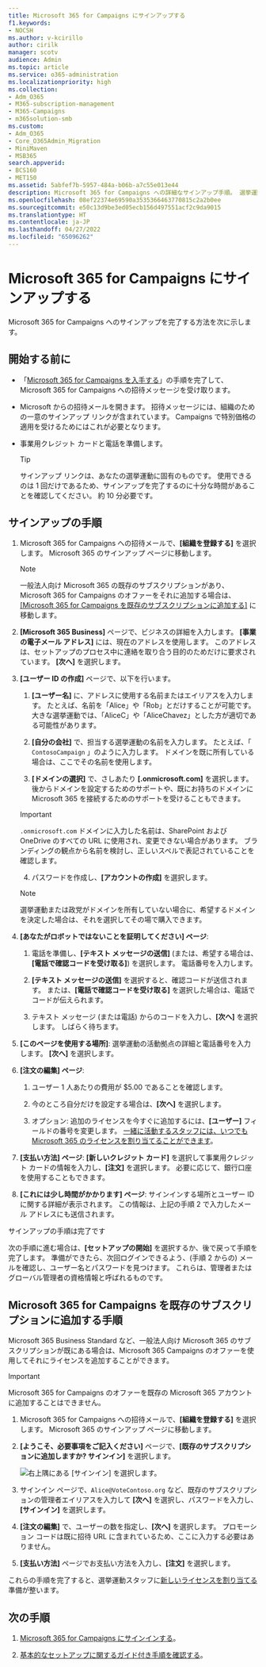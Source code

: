 ```yaml
---
title: Microsoft 365 for Campaigns にサインアップする
f1.keywords:
- NOCSH
ms.author: v-kcirillo
author: cirilk
manager: scotv
audience: Admin
ms.topic: article
ms.service: o365-administration
ms.localizationpriority: high
ms.collection:
- Adm_O365
- M365-subscription-management
- M365-Campaigns
- m365solution-smb
ms.custom:
- Adm_O365
- Core_O365Admin_Migration
- MiniMaven
- MSB365
search.appverid:
- BCS160
- MET150
ms.assetid: 5abfef7b-5957-484a-b06b-a7c55e013e44
description: Microsoft 365 for Campaigns への詳細なサインアップ手順。 選挙運動を、メール、データ、通信に対するサイバーセキュリティの脅威から保護します。
ms.openlocfilehash: 08ef22374e69590a3535366463770815c2a2b0ee
ms.sourcegitcommit: e50c13d9be3ed05ecb156d497551acf2c9da9015
ms.translationtype: HT
ms.contentlocale: ja-JP
ms.lasthandoff: 04/27/2022
ms.locfileid: "65096262"
---
```

# <a name="sign-up-for-microsoft-365-for-campaigns"></a>Microsoft 365 for Campaigns にサインアップする 

Microsoft 365 for Campaigns へのサインアップを完了する方法を次に示します。

## <a name="before-you-begin"></a>開始する前に

- 「[Microsoft 365 for Campaigns を入手する](get-microsoft-365-campaigns.md)」の手順を完了して、Microsoft 365 for Campaigns への招待メッセージを受け取ります。
- Microsoft からの招待メールを開きます。 招待メッセージには、組織のための一意のサインアップ リンクが含まれています。 Campaigns で特別価格の適用を受けるためにはこれが必要となります。
- 事業用クレジット カードと電話を準備します。

    > [!TIP]
    > サインアップ リンクは、あなたの選挙運動に固有のものです。 使用できるのは 1 回だけであるため、サインアップを完了するのに十分な時間があることを確認してください。 約 10 分必要です。

## <a name="steps-to-sign-up"></a>サインアップの手順

1. Microsoft 365 for Campaigns への招待メールで、**[組織を登録する]** を選択します。 Microsoft 365 のサインアップ ページに移動します。

    > [!NOTE]
    > 一般法人向け Microsoft 365 の既存のサブスクリプションがあり、Microsoft 365 for Campaigns のオファーをそれに追加する場合は、[[Microsoft 365 for Campaigns を既存のサブスクリプションに追加する]](#steps-to-add-microsoft-365-for-campaigns-to-an-existing-subscription) に移動します。

2. **[Microsoft 365 Business]** ページで、ビジネスの詳細を入力します。 **[事業の電子メール アドレス]** には、現在のアドレスを使用します。 このアドレスは、セットアップのプロセス中に連絡を取り合う目的のためだけに要求されています。 **[次へ]** を選択します。

3. **[ユーザー ID の作成]** ページで、以下を行います。
 
    1. **[ユーザー名]** に、アドレスに使用する名前またはエイリアスを入力します。 たとえば、名前を「Alice」や「Rob」とだけすることが可能です。 大きな選挙運動では、「AliceC」や「AliceChavez」とした方が適切である可能性があります。

    2. **[自分の会社]** で、担当する選挙運動の名前を入力します。 たとえば、「 `ContosoCampaign` 」のように入力します。 ドメインを既に所有している場合は、ここでその名前を使用します。 
 
    3. **[ドメインの選択]** で、さしあたり **[.onmicrosoft.com]** を選択します。 後からドメインを設定するためのサポートや、既にお持ちのドメインに Microsoft 365 を接続するためのサポートを受けることもできます。

    > [!IMPORTANT]
    > `.onmicrosoft.com` ドメインに入力した名前は、SharePoint および OneDrive のすべての URL に使用され、変更できない場合があります。 ブランディングの観点から名前を検討し、正しいスペルで表記されていることを確認します。

    4. パスワードを作成し、**[アカウントの作成]** を選択します。
 
    > [!NOTE]
    > 選挙運動または政党がドメインを所有していない場合に、希望するドメインを決定した場合は、それを選択してその場で購入できます。

4. **[あなたがロボットではないことを証明してください] ページ**:
 
    1. 電話を準備し、**[テキスト メッセージの送信]** (または、希望する場合は、**[電話で確認コードを受け取る]**) を選択します。 電話番号を入力します。 
 
    2. **[テキスト メッセージの送信]** を選択すると、確認コードが送信されます。 または、**[電話で確認コードを受け取る]** を選択した場合は、電話でコードが伝えられます。
 
    3. テキスト メッセージ (または電話) からのコードを入力し、**[次へ]** を選択します。 しばらく待ちます。 

5. **[このページを使用する場所]**: 選挙運動の活動拠点の詳細と電話番号を入力します。 **[次へ]** を選択します。

6. **[注文の編集] ページ**:

    1. ユーザー 1 人あたりの費用が $5.00 であることを確認します。 

    2. 今のところ自分だけを設定する場合は、**[次へ]** を選択します。 

    3. オプション: 追加のライセンスを今すぐに追加するには、**[ユーザー]** フィールドの番号を変更します。 [一緒に活動するスタッフには、いつでも Microsoft 365 のライセンスを割り当てることができます](../admin/add-users/add-users.md?toc=%2fmicrosoft-365%2fcampaigns%2ftoc.json)。

7. **[支払い方法] ページ**: **[新しいクレジット カード]** を選択して事業用クレジット カードの情報を入力し、**[注文]** を選択します。 必要に応じて、銀行口座を使用することもできます。

8. **[これには少し時間がかかります] ページ**: サインインする場所とユーザー ID に関する詳細が表示されます。 この情報は、上記の手順 2 で入力したメール アドレスにも送信されます。

サインアップの手順は完了です 

次の手順に進む場合は、**[セットアップの開始]** を選択するか、後で戻って手順を完了します。 準備ができたら、次回ログインできるよう、(手順 2 からの) メールを確認し、ユーザー名とパスワードを見つけます。 これらは、管理者またはグローバル管理者の資格情報と呼ばれるものです。

## <a name="steps-to-add-microsoft-365-for-campaigns-to-an-existing-subscription"></a>Microsoft 365 for Campaigns を既存のサブスクリプションに追加する手順

Microsoft 365 Business Standard など、一般法人向け Microsoft 365 のサブスクリプションが既にある場合は、Microsoft 365 Campaigns のオファーを使用してそれにライセンスを追加することができます。

> [!IMPORTANT]
> Microsoft 365 for Campaigns のオファーを既存の Microsoft 365 アカウントに追加することはできません。

1. Microsoft 365 for Campaigns への招待メールで、**[組織を登録する]** を選択します。 Microsoft 365 のサインアップ ページに移動します。

2. **[ようこそ、必要事項をご記入ください]** ページで、**[既存のサブスクリプションに追加しますか? サインイン]** を選択します。
    
   ![右上隅にある [サインイン] を選択します。](../media/addtoexisting.png)

3. サインイン ページで、`Alice@VoteContoso.org` など、既存のサブスクリプションの管理者エイリアスを入力して **[次へ]** を選択し、パスワードを入力し、**[サインイン]** を選択します。

4. **[注文の編集]** で、ユーザーの数を指定し、**[次へ]** を選択します。 プロモーション コードは既に招待 URL に含まれているため、ここに入力する必要はありません。

5. **[支払い方法]** ページでお支払い方法を入力し、**[注文]** を選択します。

これらの手順を完了すると、選挙運動スタッフに[新しいライセンスを割り当てる](../admin/manage/assign-licenses-to-users.md)準備が整います。

## <a name="next-steps"></a>次の手順

1. [Microsoft 365 for Campaigns にサインインする](m365-campaigns-sign-in.md)。

2. [基本的なセットアップに関するガイド付き手順を確認する](m365bp-setup.md#use-the-guided-process-for-basic-setup)。
